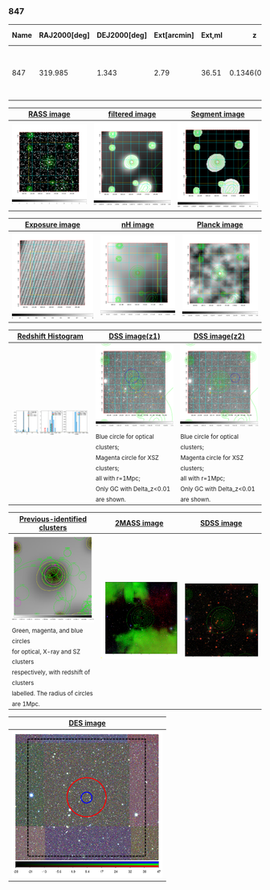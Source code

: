<div STYLE="page-break-after: always;"></div>

### 847

|Name|RAJ2000[deg]|DEJ2000[deg] |Ext[arcmin]| Ext,ml | z | z_src| C|GC(XSZ,Delta_z<0.01)| GC(OPT,Delta_z<0.01)|GC| R_sig[arcmin] | R500[arcmin] | R500[Mpc]| CRsig[c/s] | CR500[c/s] |L500[1E44 erg/s]|F500[1E-12 erg/s/cm^2]| M500[1E14 Msun]|Tx[keV]|Cnt_sig|Beta|Rc[arcmin]|Comment|Alias|
|---|---|---|---|---|---|------|---|--------|---------|----------|---|---|---|---|---|---|---|---|---|---|---|---|---|---|
|847| 319.985| 1.343| 2.79| 36.51| 0.1346(0.005)| z1, z_xsz| B| F20, SPI| C, N, W| C, F20, N, SPI, Tar, W| 6.362| 6.153| 0.881| 0.102(0.029)| 0.102(0.029)| 0.889(0.123)| 1.850(0.256)| 2.22(0.15)| 3.65(0.16)| 47.9| 0.886(-0.128+0.082)| 4.341(-0.828+0.667)| An SZ cluster with no $z$ and offset = 0.07 Mpc| t120|

|[RASS image](../image/847/847_img.pdf)|[filtered image](../image/847/847_fil.pdf)|[Segment image](../image/847/847_seg.pdf)|
|-------------------|--------------------|-------------------|
| <img src="../image/847/847_img.png" width="300">  | <img src="../image/847/847_fil.png" width="300">   | <img src="../image/847/847_seg.png" width="300">  |

|[Exposure image](../image/847/847_mex.pdf)| [nH image](../image/847/847_nh.pdf)| [Planck image](../image/847/847_p.pdf)|
|-------------------|--------------------|-------------------|
|<img src="../image/847/847_mex.png" width="300">   | <img src="../image/847/847_nh.png" width="300">    | <img src="../image/847/847_p.png" width="300"> |

|[Redshift Histogram](../image/847/847_zg.pdf) | [DSS image(z1)](../image/847/847_dss_z1.pdf)      |  [DSS image(z2)](../image/847/847_dss_z2.pdf)    |
|-------------------|--------------------|-------------------|
|<img src="../image/847/847_zg.png" width="300"> |<img src="../image/847/847_dss_z1.png" width="300"> <sub><br>Blue circle for optical clusters; <br>Magenta circle for XSZ clusters; <br>all with r=1Mpc; <br>Only GC with Delta_z<0.01 are shown. </sub>| <img src="../image/847/847_dss_z2.png" width="300"><sub><br>Blue circle for optical clusters; <br>Magenta circle for XSZ clusters; <br>all with r=1Mpc; <br>Only GC with Delta_z<0.01 are shown. </sub> |

|[Previous-identified clusters](../image/847/847_gc.pdf) | [2MASS image](../image/847/847_2mass.pdf)      |[SDSS image](../image/847/847_sdss.pdf)   |
|-------------------|-------------------|-------------------|
|<img src=../image/847/847_gc.png width="300"> <br><sub>Green, magenta, and blue circles <br>for optical, X-ray and SZ clusters <br>respectively, with redshift of clusters <br>labelled. The radius of circles <br>are 1Mpc.</sub>|<img src="../image/847/847_2mass.png" width="300">  | <img src="../image/847/847_sdss.png" width="300">  |

|[DES image](../image/847/847_des.pdf)   |
|-------------------|
| <img src="../image/847/847_des.png" width="300">  |
